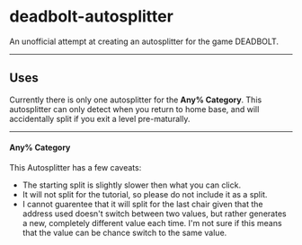 # deadbolt-autosplitter
An unofficial attempt at creating an autosplitter for the game DEADBOLT. 

---

## Uses
Currently there is only one autosplitter for the **Any% Category**. This autosplitter can only detect when you return to home base, and will accidentally split if you exit a level pre-maturally.

---

#### Any% Category
This Autosplitter has a few caveats: 
 - The starting split is slightly slower then what you can click. 
 - It will not split for the tutorial, so please do not include it as a split. 
 - I cannot guarentee that it will split for the last chair given that the address used doesn't switch between two values, but rather generates a new, completely different value each time. I'm not sure if this means that the value can be chance switch to the same value. 
